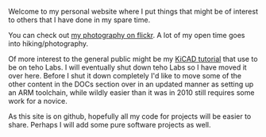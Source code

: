 Welcome to my personal website where I put things that might be of interest to others that I have done in my spare time.

You can check out [my photography on flickr](https://www.flickr.com/photos/bbryce). A lot of my open time goes into hiking/photography.

Of more interest to the general public might be my [KiCAD tutorial](http://babryce.com/KiCADtutorial.pdf) that use to be on teho Labs. I will eventually shut down teho Labs so I have moved it over here. Before I shut it down completely I'd like to move some of the other content in the DOCs section over in an updated manner as setting up an ARM toolchain, while wildly easier than it was in 2010 still requires some work for a novice.

As this site is on github, hopefully all my code for projects will be easier to share. Perhaps I will add some pure software projects as well.
